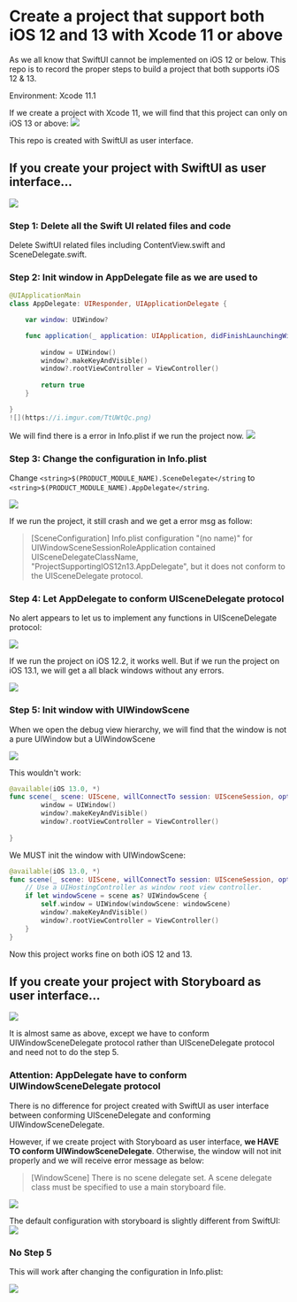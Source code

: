 # Create a project that support both iOS 12 and 13 with Xcode 11 or above

As we all know that SwiftUI cannot be implemented on iOS 12 or below.
This repo is to record the proper steps to build a project that both supports iOS 12 & 13.

Environment: Xcode 11.1


If we create a project with Xcode 11, we will find that this project can only on iOS 13 or above:
![](https://i.imgur.com/ODmYizx.png)

This repo is created with SwiftUI as user interface.


## If you create your project with SwiftUI as user interface...

![](https://i.imgur.com/nj2Uicp.png)


### Step 1: Delete all the Swift UI related files and code

Delete SwiftUI related files including ContentView.swift and SceneDelegate.swift.

### Step 2: Init window in AppDelegate file as we are used to
```swift
@UIApplicationMain
class AppDelegate: UIResponder, UIApplicationDelegate {

    var window: UIWindow?

    func application(_ application: UIApplication, didFinishLaunchingWithOptions launchOptions: [UIApplication.LaunchOptionsKey: Any]?) -> Bool {
        
        window = UIWindow()
        window?.makeKeyAndVisible()
        window?.rootViewController = ViewController()
        
        return true
    }

}
![](https://i.imgur.com/TtUWtQc.png)

```

We will find there is a error in Info.plist if we run the project now.
![](https://i.imgur.com/bruJlf8.png)

### Step 3: Change the configuration in Info.plist


Change `<string>$(PRODUCT_MODULE_NAME).SceneDelegate</string` to `<string>$(PRODUCT_MODULE_NAME).AppDelegate</string`.


![](https://i.imgur.com/0PuGmon.png)


If we run the project, it still crash and we get a error msg as follow:

> [SceneConfiguration] Info.plist configuration "(no name)" for UIWindowSceneSessionRoleApplication contained UISceneDelegateClassName, "ProjectSupportingIOS12n13.AppDelegate", but it does not conform to the UISceneDelegate protocol.


### Step 4: Let AppDelegate to conform UISceneDelegate protocol

No alert appears to let us to implement any functions in UISceneDelegate protocol:

![](https://i.imgur.com/fBBMbjF.png)

If we run the project on iOS 12.2, it works well.
But if we run the project on iOS 13.1, we will get a all black windows without any errors.


![](https://i.imgur.com/3hMHAzp.png)


### Step 5: Init window with UIWindowScene
When we open the debug view hierarchy, we will find that the window is not a pure UIWindow but a UIWindowScene

![](https://i.imgur.com/4cmuy2H.png)


This wouldn't work:
```swift
@available(iOS 13.0, *)
func scene(_ scene: UIScene, willConnectTo session: UISceneSession, options connectionOptions: UIScene.ConnectionOptions) {
        window = UIWindow()
        window?.makeKeyAndVisible()
        window?.rootViewController = ViewController()
          
}
```

We MUST init the window with UIWindowScene:

```swift
@available(iOS 13.0, *)
func scene(_ scene: UIScene, willConnectTo session: UISceneSession, options connectionOptions: UIScene.ConnectionOptions) {
    // Use a UIHostingController as window root view controller.
    if let windowScene = scene as? UIWindowScene {
        self.window = UIWindow(windowScene: windowScene)
        window?.makeKeyAndVisible()
        window?.rootViewController = ViewController()
    }
}
```


Now this project works fine on both iOS 12 and 13.

## If you create your project with Storyboard as user interface...

![](https://i.imgur.com/qq692MG.png)


It is almost same as above, except we have to conform UIWindowSceneDelegate protocol rather than UISceneDelegate protocol and need not to do the step 5.

### Attention: AppDelegate have to conform UIWindowSceneDelegate protocol

There is no difference for project created with SwiftUI as user interface between conforming UISceneDelegate and conforming UIWindowSceneDelegate.

However, if we create project with Storyboard as user interface, **we HAVE TO conform UIWindowSceneDelegate**. Otherwise, the window will not init properly and we will receive error message as below:

> [WindowScene] There is no scene delegate set. A scene delegate class must be specified to use a main storyboard file.
> 

![](https://i.imgur.com/TDGxXhs.png)


The default configuration with storyboard is slightly different from SwiftUI:
![](https://i.imgur.com/nILHXQL.png)

### No Step 5
This will work after changing the configuration in Info.plist:

![](https://i.imgur.com/Co1eMyw.png)





